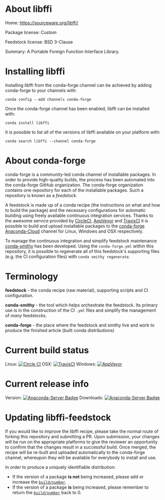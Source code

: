 About libffi
============

Home: https://sourceware.org/libffi/

Package license: Custom

Feedstock license: BSD 3-Clause

Summary: A Portable Foreign Function Interface Library.



Installing libffi
=================

Installing libffi from the conda-forge channel can be achieved by adding conda-forge to your channels with:

```
conda config --add channels conda-forge
```

Once the conda-forge channel has been enabled, libffi can be installed with:

```
conda install libffi
```

It is possible to list all of the versions of libffi available on your platform with:

```
conda search libffi --channel conda-forge
```


About conda-forge
=================

conda-forge is a community-led conda channel of installable packages.
In order to provide high-quality builds, the process has been automated into the
conda-forge GitHub organization. The conda-forge organization contains one repository 
for each of the installable packages. Such a repository is known as a *feedstock*.

A feedstock is made up of a conda recipe (the instructions on what and how to build
the package) and the necessary configurations for automatic building using freely
available continuous integration services. Thanks to the awesome service provided by
[CircleCI](https://circleci.com/), [AppVeyor](http://www.appveyor.com/)
and [TravisCI](https://travis-ci.org/) it is possible to build and upload installable
packages to the [conda-forge](https://anaconda.org/conda-forge)
[Anaconda-Cloud](http://docs.anaconda.org/) channel for Linux, Windows and OSX respectively.

To manage the continuous integration and simplify feedstock maintenance
[conda-smithy](http://github.com/conda-forge/conda-smithy) has been developed.
Using the ``conda-forge.yml`` within this repository, it is possible to regenerate all of
this feedstock's supporting files (e.g. the CI configuration files) with ``conda smithy regenerate``.


Terminology
===========

**feedstock** - the conda recipe (raw material), supporting scripts and CI configuration.

**conda-smithy** - the tool which helps orchestrate the feedstock.
                   Its primary use is in the construction of the CI ``.yml`` files
                   and simplify the management of *many* feedstocks.

**conda-forge** - the place where the feedstock and smithy live and work to
                  produce the finished article (built conda distributions)

Current build status
====================

Linux: [![Circle CI](https://circleci.com/gh/conda-forge/libffi-feedstock.svg?style=svg)](https://circleci.com/gh/conda-forge/libffi-feedstock)
OSX: [![TravisCI](https://travis-ci.org/conda-forge/libffi-feedstock.svg?branch=master)](https://travis-ci.org/conda-forge/libffi-feedstock) 
Windows: [![AppVeyor](https://ci.appveyor.com/api/projects/status/github/conda-forge/libffi-feedstock?svg=True)](https://ci.appveyor.com/project/conda-forge/libffi-feedstock/branch/master)

Current release info
====================
Version: [![Anaconda-Server Badge](https://anaconda.org/conda-forge/libffi/badges/version.svg)](https://anaconda.org/conda-forge/libffi)
Downloads: [![Anaconda-Server Badge](https://anaconda.org/conda-forge/libffi/badges/downloads.svg)](https://anaconda.org/conda-forge/libffi)


Updating libffi-feedstock
=========================

If you would like to improve the libffi recipe, please take the normal
route of forking this repository and submitting a PR. Upon submission, your changes will
be run on the appropriate platforms to give the reviewer an opportunity to confirm that the
changes result in a successful build. Once merged, the recipe will be re-built and uploaded
automatically to the conda-forge channel, whereupon they will be available for everybody to
install and use.

In order to produce a uniquely identifiable distribution:
 * If the version of a package **is not** being increased, please add or increase
   the [``build/number``](http://conda.pydata.org/docs/building/meta-yaml.html#build-number-and-string). 
 * If the version of a package **is** being increased, please remember to return
   the [``build/number``](http://conda.pydata.org/docs/building/meta-yaml.html#build-number-and-string)
   back to 0.
